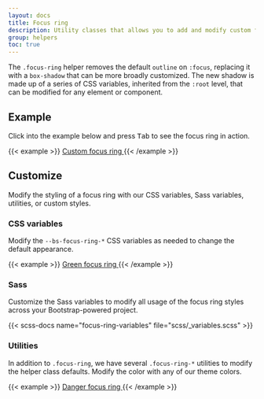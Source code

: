 ```yaml
---
layout: docs
title: Focus ring
description: Utility classes that allows you to add and modify custom focus ring styles to elements and components.
group: helpers
toc: true
---
```


The `.focus-ring` helper removes the default `outline` on `:focus`, replacing it with a `box-shadow` that can be more broadly customized. The new shadow is made up of a series of CSS variables, inherited from the `:root` level, that can be modified for any element or component.

## Example

Click into the example below and press <kbd>Tab</kbd> to see the focus ring in action.

{{< example >}}
<a href="#" class="d-inline-flex focus-ring py-1 px-2 text-decoration-none border rounded-2">
  Custom focus ring
</a>
{{< /example >}}

## Customize

Modify the styling of a focus ring with our CSS variables, Sass variables, utilities, or custom styles.

### CSS variables

Modify the `--bs-focus-ring-*` CSS variables as needed to change the default appearance.

{{< example >}}
<a href="#" class="d-inline-flex focus-ring py-1 px-2 text-decoration-none border rounded-2" style="--bs-focus-ring-color: rgba(var(--bs-success-rgb), .25)">
  Green focus ring
</a>
{{< /example >}}

### Sass

Customize the Sass variables to modify all usage of the focus ring styles across your Bootstrap-powered project.

{{< scss-docs name="focus-ring-variables" file="scss/_variables.scss" >}}

### Utilities

In addition to `.focus-ring`, we have several `.focus-ring-*` utilities to modify the helper class defaults. Modify the color with any of our theme colors.

{{< example >}}
<a href="#" class="d-inline-flex focus-ring focus-ring-danger py-1 px-2 text-decoration-none border rounded-2">
  Danger focus ring
</a>
{{< /example >}}
